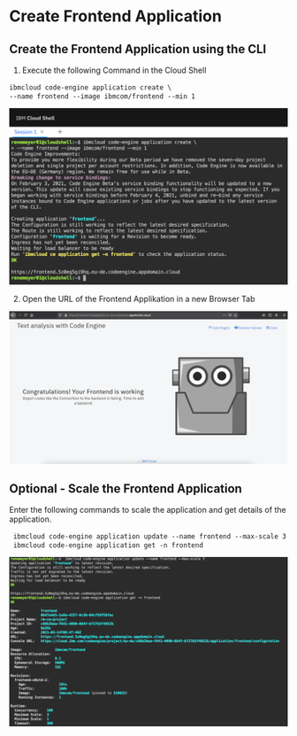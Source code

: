 # Create Frontend Application

## Create the Frontend Application using the CLI

1. Execute the following Command in the Cloud Shell

```
ibmcloud code-engine application create \
--name frontend --image ibmcom/frontend --min 1 
```

![](.gitbook/assets/image%20%2811%29.png)

2. Open the URL of the Frontend Applikation in a new Browser Tab

![](.gitbook/assets/image%20%2815%29.png)

## Optional - Scale the Frontend Application

Enter the following commands to scale the application and get details of the application.

```text
 ibmcloud code-engine application update --name frontend --max-scale 3
 ibmcloud code-engine application get -n frontend
```

![](.gitbook/assets/image%20%2812%29.png)

